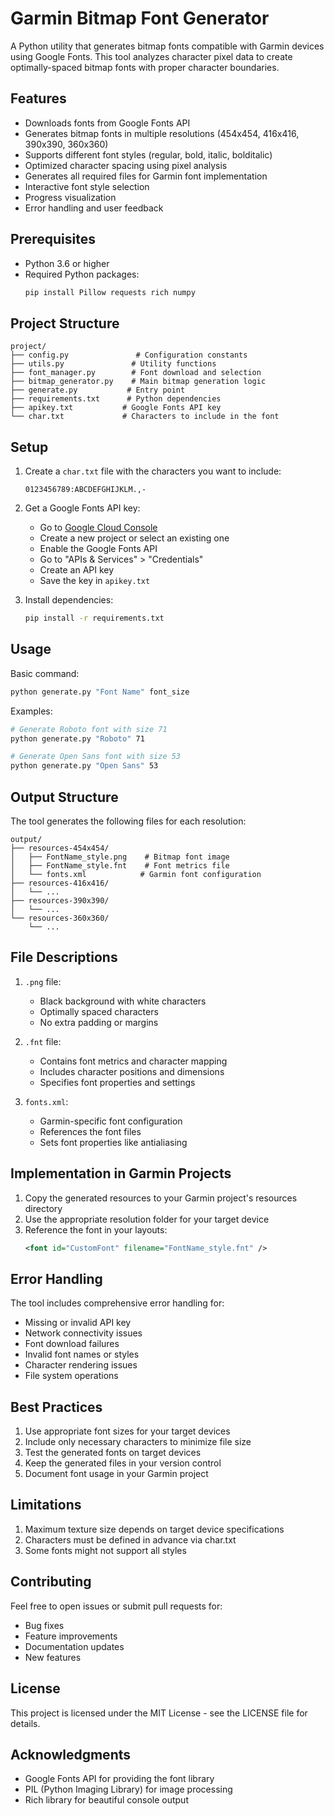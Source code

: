 # Garmin Bitmap Font Generator

A Python utility that generates bitmap fonts compatible with Garmin devices using Google Fonts. This tool analyzes character pixel data to create optimally-spaced bitmap fonts with proper character boundaries.

## Features

- Downloads fonts from Google Fonts API
- Generates bitmap fonts in multiple resolutions (454x454, 416x416, 390x390, 360x360)
- Supports different font styles (regular, bold, italic, bolditalic)
- Optimized character spacing using pixel analysis
- Generates all required files for Garmin font implementation
- Interactive font style selection
- Progress visualization
- Error handling and user feedback

## Prerequisites

- Python 3.6 or higher
- Required Python packages:
  ```bash
  pip install Pillow requests rich numpy
  ```

## Project Structure

```
project/
├── config.py               # Configuration constants
├── utils.py               # Utility functions
├── font_manager.py        # Font download and selection
├── bitmap_generator.py    # Main bitmap generation logic
├── generate.py           # Entry point
├── requirements.txt      # Python dependencies
├── apikey.txt           # Google Fonts API key
└── char.txt             # Characters to include in the font
```

## Setup

1. Create a `char.txt` file with the characters you want to include:
   ```text
   0123456789:ABCDEFGHIJKLM.,-
   ```

2. Get a Google Fonts API key:
   - Go to [Google Cloud Console](https://console.cloud.google.com/)
   - Create a new project or select an existing one
   - Enable the Google Fonts API
   - Go to "APIs & Services" > "Credentials"
   - Create an API key
   - Save the key in `apikey.txt`

3. Install dependencies:
   ```bash
   pip install -r requirements.txt
   ```

## Usage

Basic command:
```bash
python generate.py "Font Name" font_size
```

Examples:
```bash
# Generate Roboto font with size 71
python generate.py "Roboto" 71

# Generate Open Sans font with size 53
python generate.py "Open Sans" 53
```

## Output Structure

The tool generates the following files for each resolution:
```
output/
├── resources-454x454/
│   ├── FontName_style.png    # Bitmap font image
│   ├── FontName_style.fnt    # Font metrics file
│   └── fonts.xml            # Garmin font configuration
├── resources-416x416/
│   └── ...
├── resources-390x390/
│   └── ...
└── resources-360x360/
    └── ...
```

## File Descriptions

1. `.png` file:
   - Black background with white characters
   - Optimally spaced characters
   - No extra padding or margins

2. `.fnt` file:
   - Contains font metrics and character mapping
   - Includes character positions and dimensions
   - Specifies font properties and settings

3. `fonts.xml`:
   - Garmin-specific font configuration
   - References the font files
   - Sets font properties like antialiasing

## Implementation in Garmin Projects

1. Copy the generated resources to your Garmin project's resources directory
2. Use the appropriate resolution folder for your target device
3. Reference the font in your layouts:
   ```xml
   <font id="CustomFont" filename="FontName_style.fnt" />
   ```

## Error Handling

The tool includes comprehensive error handling for:
- Missing or invalid API key
- Network connectivity issues
- Font download failures
- Invalid font names or styles
- Character rendering issues
- File system operations

## Best Practices

1. Use appropriate font sizes for your target devices
2. Include only necessary characters to minimize file size
3. Test the generated fonts on target devices
4. Keep the generated files in your version control
5. Document font usage in your Garmin project

## Limitations

1. Maximum texture size depends on target device specifications
2. Characters must be defined in advance via char.txt
3. Some fonts might not support all styles

## Contributing

Feel free to open issues or submit pull requests for:
- Bug fixes
- Feature improvements
- Documentation updates
- New features

## License

This project is licensed under the MIT License - see the LICENSE file for details.

## Acknowledgments

- Google Fonts API for providing the font library
- PIL (Python Imaging Library) for image processing
- Rich library for beautiful console output